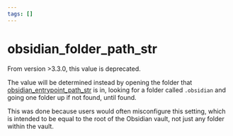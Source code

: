 ```yaml
---
tags: []
---
```

# obsidian_folder_path_str

From version >3.3.0, this value is deprecated.

The value will be determined instead by opening the folder that [obsidian_entrypoint_path_str](../../Configurations/Configuration%20Options.md#obsidian_entrypoint_path_str) is in, looking for a folder called `.obsidian` and going one folder up if not found, until found.

This was done because users would often misconfigure this setting, which is intended to be equal to the root of the Obsidian vault, not just any folder within the vault.
